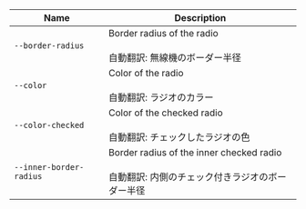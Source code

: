 | Name                    | Description                                                                                          |
| ----------------------- | ---------------------------------------------------------------------------------------------------- |
| `--border-radius`       | Border radius of the radio<br /><br />自動翻訳: 無線機のボーダー半径                                 |
| `--color`               | Color of the radio<br /><br />自動翻訳: ラジオのカラー                                               |
| `--color-checked`       | Color of the checked radio<br /><br />自動翻訳: チェックしたラジオの色                               |
| `--inner-border-radius` | Border radius of the inner checked radio<br /><br />自動翻訳: 内側のチェック付きラジオのボーダー半径 |
